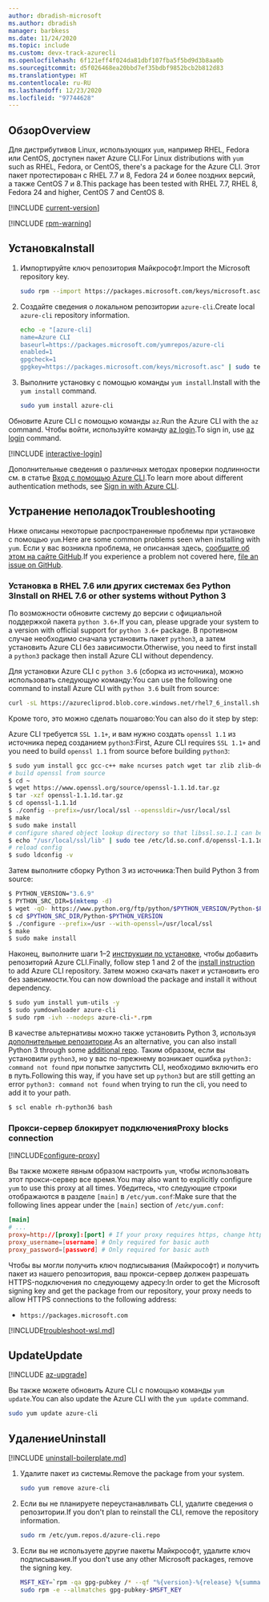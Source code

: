 ```yaml
---
author: dbradish-microsoft
ms.author: dbradish
manager: barbkess
ms.date: 11/24/2020
ms.topic: include
ms.custom: devx-track-azurecli
ms.openlocfilehash: 6f121eff4f024da81dbf107fba5f5bd9d3b8aa0b
ms.sourcegitcommit: d5f026468ea20bbd7ef35bdbf9852bcb2b812d83
ms.translationtype: HT
ms.contentlocale: ru-RU
ms.lasthandoff: 12/23/2020
ms.locfileid: "97744628"
---
```

## <a name="overview"></a><span data-ttu-id="5549e-101">Обзор</span><span class="sxs-lookup"><span data-stu-id="5549e-101">Overview</span></span>

<span data-ttu-id="5549e-102">Для дистрибутивов Linux, использующих `yum`, например RHEL, Fedora или CentOS, доступен пакет Azure CLI.</span><span class="sxs-lookup"><span data-stu-id="5549e-102">For Linux distributions with `yum` such as RHEL, Fedora, or CentOS, there's a package for the Azure CLI.</span></span> <span data-ttu-id="5549e-103">Этот пакет протестирован с RHEL 7.7 и 8, Fedora 24 и более поздних версий, а также CentOS 7 и 8.</span><span class="sxs-lookup"><span data-stu-id="5549e-103">This package has been tested with RHEL 7.7, RHEL 8, Fedora 24 and higher, CentOS 7 and CentOS 8.</span></span>

[!INCLUDE [current-version](current-version.md)]

[!INCLUDE [rpm-warning](rpm-warning.md)]

## <a name="install"></a><span data-ttu-id="5549e-104">Установка</span><span class="sxs-lookup"><span data-stu-id="5549e-104">Install</span></span>

1. <span data-ttu-id="5549e-105">Импортируйте ключ репозитория Майкрософт.</span><span class="sxs-lookup"><span data-stu-id="5549e-105">Import the Microsoft repository key.</span></span>

   ```bash
   sudo rpm --import https://packages.microsoft.com/keys/microsoft.asc
   ```

2. <span data-ttu-id="5549e-106">Создайте сведения о локальном репозитории `azure-cli`.</span><span class="sxs-lookup"><span data-stu-id="5549e-106">Create local `azure-cli` repository information.</span></span>

   ```bash
   echo -e "[azure-cli]
   name=Azure CLI
   baseurl=https://packages.microsoft.com/yumrepos/azure-cli
   enabled=1
   gpgcheck=1
   gpgkey=https://packages.microsoft.com/keys/microsoft.asc" | sudo tee /etc/yum.repos.d/azure-cli.repo
   ```

3. <span data-ttu-id="5549e-107">Выполните установку с помощью команды `yum install`.</span><span class="sxs-lookup"><span data-stu-id="5549e-107">Install with the `yum install` command.</span></span>

   ```bash
   sudo yum install azure-cli
   ```

<span data-ttu-id="5549e-108">Обновите Azure CLI с помощью команды `az`.</span><span class="sxs-lookup"><span data-stu-id="5549e-108">Run the Azure CLI with the `az` command.</span></span> <span data-ttu-id="5549e-109">Чтобы войти, используйте команду [az login](/cli/azure/reference-index#az-login).</span><span class="sxs-lookup"><span data-stu-id="5549e-109">To sign in, use [az login](/cli/azure/reference-index#az-login) command.</span></span>

[!INCLUDE [interactive-login](interactive-login.md)]

<span data-ttu-id="5549e-110">Дополнительные сведения о различных методах проверки подлинности см. в статье [Вход с помощью Azure CLI](../authenticate-azure-cli.md).</span><span class="sxs-lookup"><span data-stu-id="5549e-110">To learn more about different authentication methods, see [Sign in with Azure CLI](../authenticate-azure-cli.md).</span></span>

## <a name="troubleshooting"></a><span data-ttu-id="5549e-111">Устранение неполадок</span><span class="sxs-lookup"><span data-stu-id="5549e-111">Troubleshooting</span></span>

<span data-ttu-id="5549e-112">Ниже описаны некоторые распространенные проблемы при установке с помощью `yum`.</span><span class="sxs-lookup"><span data-stu-id="5549e-112">Here are some common problems seen when installing with `yum`.</span></span> <span data-ttu-id="5549e-113">Если у вас возникла проблема, не описанная здесь, [сообщите об этом на сайте GitHub](https://github.com/Azure/azure-cli/issues).</span><span class="sxs-lookup"><span data-stu-id="5549e-113">If you experience a problem not covered here, [file an issue on GitHub](https://github.com/Azure/azure-cli/issues).</span></span>

### <a name="install-on-rhel-76-or-other-systems-without-python-3"></a><span data-ttu-id="5549e-114">Установка в RHEL 7.6 или других системах без Python 3</span><span class="sxs-lookup"><span data-stu-id="5549e-114">Install on RHEL 7.6 or other systems without Python 3</span></span>

<span data-ttu-id="5549e-115">По возможности обновите систему до версии с официальной поддержкой пакета `python 3.6+`.</span><span class="sxs-lookup"><span data-stu-id="5549e-115">If you can, please upgrade your system to a version with official support for `python 3.6+` package.</span></span> <span data-ttu-id="5549e-116">В противном случае необходимо сначала установить пакет `python3`, а затем установить Azure CLI без зависимости.</span><span class="sxs-lookup"><span data-stu-id="5549e-116">Otherwise, you need to first install a `python3` package then install Azure CLI without dependency.</span></span>

<span data-ttu-id="5549e-117">Для установки Azure CLI с `python 3.6` (сборка из источника), можно использовать следующую команду:</span><span class="sxs-lookup"><span data-stu-id="5549e-117">You can use the following one command to install Azure CLI with `python 3.6` built from source:</span></span>

```bash
curl -sL https://azurecliprod.blob.core.windows.net/rhel7_6_install.sh | sudo bash
```

<span data-ttu-id="5549e-118">Кроме того, это можно сделать пошагово:</span><span class="sxs-lookup"><span data-stu-id="5549e-118">You can also do it step by step:</span></span>

<span data-ttu-id="5549e-119">Azure CLI требуется `SSL 1.1+`, и вам нужно создать `openssl 1.1` из источника перед созданием `python3`:</span><span class="sxs-lookup"><span data-stu-id="5549e-119">First, Azure CLI requires `SSL 1.1+` and you need to build `openssl 1.1` from source before building `python3`:</span></span>

```bash
$ sudo yum install gcc gcc-c++ make ncurses patch wget tar zlib zlib-devel -y
# build openssl from source
$ cd ~
$ wget https://www.openssl.org/source/openssl-1.1.1d.tar.gz
$ tar -xzf openssl-1.1.1d.tar.gz
$ cd openssl-1.1.1d
$ ./config --prefix=/usr/local/ssl --openssldir=/usr/local/ssl
$ make
$ sudo make install
# configure shared object lookup directory so that libssl.so.1.1 can be found
$ echo "/usr/local/ssl/lib" | sudo tee /etc/ld.so.conf.d/openssl-1.1.1d.conf
# reload config
$ sudo ldconfig -v
```

<span data-ttu-id="5549e-120">Затем выполните сборку Python 3 из источника:</span><span class="sxs-lookup"><span data-stu-id="5549e-120">Then build Python 3 from source:</span></span>

```bash
$ PYTHON_VERSION="3.6.9"
$ PYTHON_SRC_DIR=$(mktemp -d)
$ wget -qO- https://www.python.org/ftp/python/$PYTHON_VERSION/Python-$PYTHON_VERSION.tgz | tar -xz -C "$PYTHON_SRC_DIR"
$ cd $PYTHON_SRC_DIR/Python-$PYTHON_VERSION
$ ./configure --prefix=/usr --with-openssl=/usr/local/ssl
$ make
$ sudo make install
```

<span data-ttu-id="5549e-121">Наконец, выполните шаги 1–2 [инструкции по установке](#install), чтобы добавить репозиторий Azure CLI.</span><span class="sxs-lookup"><span data-stu-id="5549e-121">Finally, follow step 1 and 2 of the [install instruction](#install) to add Azure CLI repository.</span></span> <span data-ttu-id="5549e-122">Затем можно скачать пакет и установить его без зависимости.</span><span class="sxs-lookup"><span data-stu-id="5549e-122">You can now download the package and install it without dependency.</span></span>

```bash
$ sudo yum install yum-utils -y
$ sudo yumdownloader azure-cli
$ sudo rpm -ivh --nodeps azure-cli-*.rpm
```

<span data-ttu-id="5549e-123">В качестве альтернативы можно также установить Python 3, используя [дополнительные репозитории](https://developers.redhat.com/blog/2018/08/13/install-python3-rhel/).</span><span class="sxs-lookup"><span data-stu-id="5549e-123">As an alternative, you can also install Python 3 through some [additional repo](https://developers.redhat.com/blog/2018/08/13/install-python3-rhel/).</span></span> <span data-ttu-id="5549e-124">Таким образом, если вы установили `python3`, но у вас по-прежнему возникает ошибка `python3: command not found` при попытке запустить CLI, необходимо включить его в путь.</span><span class="sxs-lookup"><span data-stu-id="5549e-124">Following this way, if you have set up `python3` but are still getting an error `python3: command not found` when trying to run the cli, you need to add it to your path.</span></span>

```bash
$ scl enable rh-python36 bash
```

### <a name="proxy-blocks-connection"></a><span data-ttu-id="5549e-125">Прокси-сервер блокирует подключения</span><span class="sxs-lookup"><span data-stu-id="5549e-125">Proxy blocks connection</span></span>

[!INCLUDE[configure-proxy](configure-proxy.md)]

<span data-ttu-id="5549e-126">Вы также можете явным образом настроить `yum`, чтобы использовать этот прокси-сервер все время.</span><span class="sxs-lookup"><span data-stu-id="5549e-126">You may also want to explicitly configure `yum` to use this proxy at all times.</span></span> <span data-ttu-id="5549e-127">Убедитесь, что следующие строки отображаются в разделе `[main]` в `/etc/yum.conf`:</span><span class="sxs-lookup"><span data-stu-id="5549e-127">Make sure that the following lines appear under the `[main]` section of `/etc/yum.conf`:</span></span>

```yum.conf
[main]
# ...
proxy=http://[proxy]:[port] # If your proxy requires https, change http->https
proxy_username=[username] # Only required for basic auth
proxy_password=[password] # Only required for basic auth
```

<span data-ttu-id="5549e-128">Чтобы вы могли получить ключ подписывания (Майкрософт) и получить пакет из нашего репозитория, ваш прокси-сервер должен разрешать HTTPS-подключения по следующему адресу:</span><span class="sxs-lookup"><span data-stu-id="5549e-128">In order to get the Microsoft signing key and get the package from our repository, your proxy needs to allow HTTPS connections to the following address:</span></span>

* `https://packages.microsoft.com`

[!INCLUDE[troubleshoot-wsl.md](troubleshoot-wsl.md)]

## <a name="update"></a><span data-ttu-id="5549e-129">Update</span><span class="sxs-lookup"><span data-stu-id="5549e-129">Update</span></span>

[!INCLUDE [az-upgrade](az-upgrade.md)]

<span data-ttu-id="5549e-130">Вы также можете обновить Azure CLI с помощью команды `yum update`.</span><span class="sxs-lookup"><span data-stu-id="5549e-130">You can also update the Azure CLI with the `yum update` command.</span></span>

```bash
sudo yum update azure-cli
```

## <a name="uninstall"></a><span data-ttu-id="5549e-131">Удаление</span><span class="sxs-lookup"><span data-stu-id="5549e-131">Uninstall</span></span>

[!INCLUDE [uninstall-boilerplate.md](uninstall-boilerplate.md)]

1. <span data-ttu-id="5549e-132">Удалите пакет из системы.</span><span class="sxs-lookup"><span data-stu-id="5549e-132">Remove the package from your system.</span></span>

   ```bash
   sudo yum remove azure-cli
   ```

2. <span data-ttu-id="5549e-133">Если вы не планируете переустанавливать CLI, удалите сведения о репозитории.</span><span class="sxs-lookup"><span data-stu-id="5549e-133">If you don't plan to reinstall the CLI, remove the repository information.</span></span>

   ```bash
   sudo rm /etc/yum.repos.d/azure-cli.repo
   ```

3. <span data-ttu-id="5549e-134">Если вы не используете другие пакеты Майкрософт, удалите ключ подписывания.</span><span class="sxs-lookup"><span data-stu-id="5549e-134">If you don't use any other Microsoft packages, remove the signing key.</span></span>

   ```bash
   MSFT_KEY=`rpm -qa gpg-pubkey /* --qf "%{version}-%{release} %{summary}\n" | grep Microsoft | awk '{print $1}'`
   sudo rpm -e --allmatches gpg-pubkey-$MSFT_KEY
   ```
